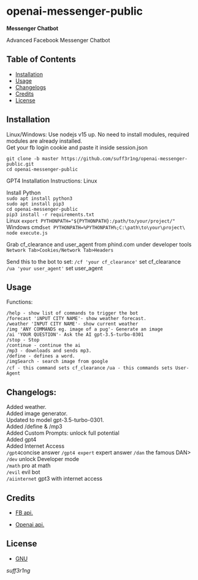 # openai-messenger-public

<b>Messenger Chatbot</b>

Advanced Facebook Messenger Chatbot

## Table of Contents

- [Installation](#installation)
- [Usage](#usage)
- [Changelogs](#changelogs)
- [Credits](#credits)
- [License](#license)

## Installation

Linux/Windows: Use nodejs v15 up.
No need to install modules, required modules are already installed.
<br>
Get your fb login cookie and paste it inside session.json

`git clone -b master https://github.com/suff3r1ng/openai-messenger-public.git`
<br>
`cd openai-messenger-public`<br>

GPT4 Installation Instructions: Linux<br>

Install Python<br>
`sudo apt install python3`<br>
`sudo apt install pip3`<br>
`cd openai-messenger-public`<br>
`pip3 install -r requirements.txt`<br>
Linux `export PYTHONPATH="${PYTHONPATH}:/path/to/your/project/"`<br>
Windows cmd`set PYTHONPATH=%PYTHONPATH%;C:\path\to\your\project\`<br>
`node execute.js`<br>

Grab cf_clearance and user_agent from phind.com under developer tools `Network Tab>Cookies/Network Tab>Headers`<br>

Send this to the bot to set:
`/cf 'your cf_clearance'` set cf_clearance <br>
`/ua 'your user_agent'` set user_agent<br>

## Usage

Functions:<br>

`/help - show list of commands to trigger the bot`<br>
`/forecast 'iNPUT CITY NAME'- show weather forecast.`<br>
`/weather 'INPUT CITY NAME'- show current weather`<br>
`/img 'ANY COMMANDS eg. image of a pug'- Generate an image`<br>
`/ai 'YOUR QUESTION'- Ask the AI gpt-3.5-turbo-0301  `<br>
`/stop - Stop`<br>
`/continue - continue the ai`<br>
`/mp3 - downloads and sends mp3.`<br>
`/define - defines a word.`<br>
`/imgSearch - search image from google`<br>
`/cf - this command sets cf_clearance`
`/ua - this commands sets User-Agent`

## Changelogs:

Added weather.<br>
Added image generator.<br>
Updated to model gpt-3.5-turbo-0301.<br>
Added /define & /mp3 <br>
Added Custom Prompts: unlock full potential<br>
Added gpt4<br>
Added Internet Access<br>
`/gpt4`concise answer
`/gpt4 expert` expert answer
`/dan` the famous DAN><br>
`/dev` unlock Developer mode<br>
`/math` pro at math<br>
`/evil` evil bot<br>
`/aiinternet` gpt3 with internet access<br>

## Credits

- [FB api.](https://github.com/Schmavery/facebook-chat-api/)

- [Openai api.](https://openai.com)

## License

- [GNU](https://www.gnu.org/licenses/gpl-3.0.en.html)

_*suff3r1ng*_
